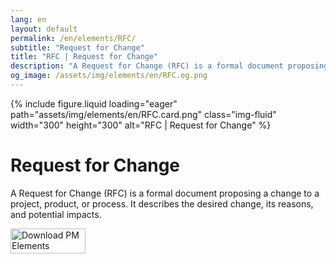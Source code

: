 ```yaml
---
lang: en
layout: default
permalink: /en/elements/RFC/
subtitle: "Request for Change"
title: "RFC | Request for Change"
description: "A Request for Change (RFC) is a formal document proposing a change to a project, product, or process. It describes the desired change, its reasons, and potential impacts."
og_image: /assets/img/elements/en/RFC.og.png
---
```


{% include figure.liquid loading="eager" path="assets/img/elements/en/RFC.card.png" class="img-fluid" width="300" height="300" alt="RFC | Request for Change" %}

# Request for Change

A Request for Change (RFC) is a formal document proposing a change to a project, product, or process. It describes the desired change, its reasons, and potential impacts.

<a href="https://apps.apple.com/app/apple-store/id6738084498?pt=127441684&ct=website&mt=8">
  <img src="{{ "assets/img/en/appstore.png" | relative_url }}" width="120" height="40" alt="Download PM Elements">
</a>
